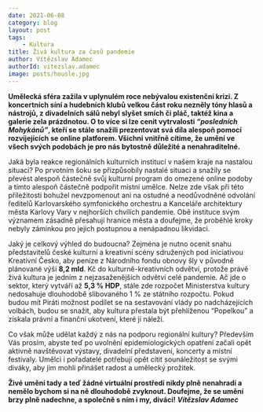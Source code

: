 ```yaml
---
date: 2021-06-08
category: blog
layout: post
tags:
    - Kultura
title: Živá kultura za časů pandemie
author: Vítězslav Adamec
authorId: vitezslav.adamec
image: posts/housle.jpg
---
```


**Umělecká sféra zažila v uplynulém roce nebývalou existenční krizi. Z koncertních síní a hudebních klubů velkou část roku nezněly tóny hlasů a nástrojů, z divadelních sálů nebyl slyšet smích či pláč, taktéž kina a galerie zela prázdnotou. O to více si lze cenit vytrvalosti *“posledních Mohykánů”*, kteří se stále snažili prezentovat svá díla alespoň pomocí rozvíjejících se online platforem. Všichni vnitřně cítíme, že umění ve všech svých podobách je pro nás bytostně důležité a nenahraditelné.**

Jaká byla reakce regionálních kulturních institucí v našem kraje na nastalou situaci? Po prvotním šoku se přizpůsobily nastalé situaci a snažily se převést alespoň částečně svůj kulturní program do omezené online podoby a tímto alespoň částečně podpořit místní umělce. Nelze zde však při této příležitosti bohužel nevzpomenout ani na ostudné a neodůvodněné odvolání ředitelů Karlovarského symfonického orchestru a Kanceláře architektury města Karlovy Vary v nejhorších chvílích pandemie. Obě instituce svým významem zásadně přesahují hranice města a doufejme, že proběhlé kroky nebyly záminkou pro jejich postupnou a nenápadnou likvidaci.

Jaký je celkový výhled do budoucna? Zejména je nutno ocenit snahu představitelů české kulturní a kreativní scény sdružených pod iniciativou Kreativní Česko, aby peníze z Národního fondu obnovy šly v původně plánované výši **8,2 mld**. Kč do kulturně-kreativních odvětví, protože právě živá kultura je jedním z nejzasaženějších odvětví celé pandemie. Ač jde o sektor, který vytváří až **5,3 % HDP**, stále zde rozpočet Ministerstva kultury nedosahuje dlouhodobě slibovaného 1 % ze státního rozpočtu. Pokud budou mít Piráti možnost podílet se na sestavování vlády po nadcházejících volbách, budou se snažit, aby kultura přestala být přehlíženou “Popelkou” a získala právní a finanční ukotvení, které ji náleží.

Co však může udělat každý z nás na podporu regionální kultury? Především Vás prosím, abyste teď po uvolnění epidemiologických opatření začali opět aktivně navštěvovat výstavy, divadelní představení, koncerty a místní festivaly. Umělci i pořadatelé potřebují opět cítit sounáležitost se svými diváky, aby jim mohli přinášet radost a umělecký prožitek.

**Živé umění tady a teď žádné virtuální prostředí nikdy plně nenahradí a nemělo bychom si na ně dlouhodobě zvyknout. Doufejme, že se umění brzy plně nadechne, a společně s ním i my, diváci!**
***Vítězslav Adamec***
